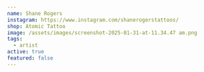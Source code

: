 ```yaml
---
name: Shane Rogers
instagram: https://www.instagram.com/shanerogerstattoos/
shop: Atomic Tattoo
image: /assets/images/screenshot-2025-01-31-at-11.34.47 am.png
tags:
  - artist
active: true
featured: false
---
```


